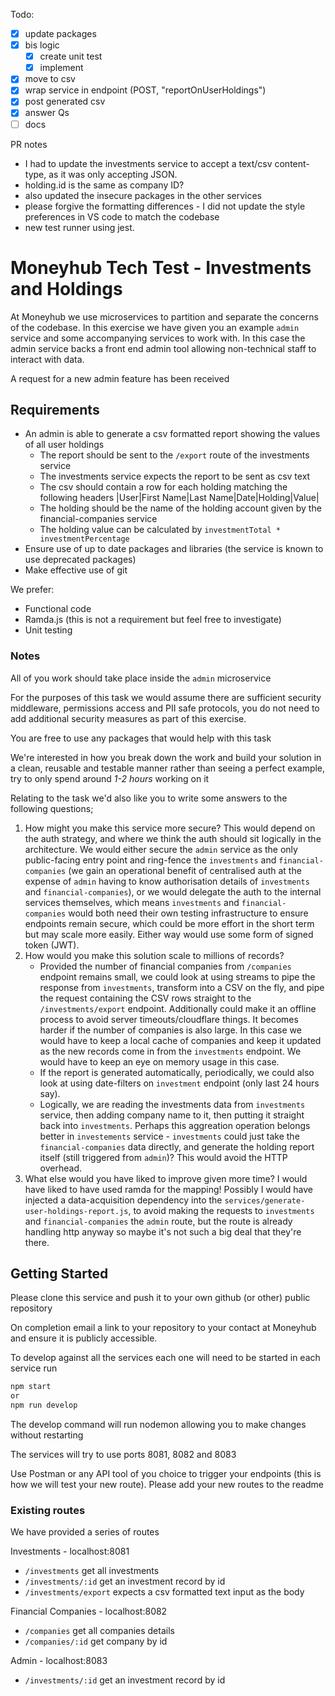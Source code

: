 Todo:

- [x] update packages
- [x] bis logic
  - [x] create unit test
  - [x] implement
- [x] move to csv
- [x] wrap service in endpoint (POST, "reportOnUserHoldings")
- [x] post generated csv
- [x] answer Qs
- [ ] docs

PR notes

- I had to update the investments service to accept a text/csv content-type, as it was only accepting JSON.
- holding.id is the same as company ID?
- also updated the insecure packages in the other services
- please forgive the formatting differences - I did not update the style preferences in VS code to match the codebase
- new test runner using jest.

# Moneyhub Tech Test - Investments and Holdings

At Moneyhub we use microservices to partition and separate the concerns of the codebase. In this exercise we have given you an example `admin` service and some accompanying services to work with. In this case the admin service backs a front end admin tool allowing non-technical staff to interact with data.

A request for a new admin feature has been received

## Requirements

- An admin is able to generate a csv formatted report showing the values of all user holdings
  - The report should be sent to the `/export` route of the investments service
  - The investments service expects the report to be sent as csv text
  - The csv should contain a row for each holding matching the following headers
    |User|First Name|Last Name|Date|Holding|Value|
  - The holding should be the name of the holding account given by the financial-companies service
  - The holding value can be calculated by `investmentTotal * investmentPercentage`
- Ensure use of up to date packages and libraries (the service is known to use deprecated packages)
- Make effective use of git

We prefer:

- Functional code
- Ramda.js (this is not a requirement but feel free to investigate)
- Unit testing

### Notes

All of you work should take place inside the `admin` microservice

For the purposes of this task we would assume there are sufficient security middleware, permissions access and PII safe protocols, you do not need to add additional security measures as part of this exercise.

You are free to use any packages that would help with this task

We're interested in how you break down the work and build your solution in a clean, reusable and testable manner rather than seeing a perfect example, try to only spend around _1-2 hours_ working on it

Relating to the task we'd also like you to write some answers to the following questions;

1. How might you make this service more secure?
   This would depend on the auth strategy, and where we think the auth should sit logically in the architecture. We would either secure the `admin` service as the only public-facing entry point and ring-fence the `investments` and `financial-companies` (we gain an operational benefit of centralised auth at the expense of `admin` having to know authorisation details of `investments` and `financial-companies`), or we would delegate the auth to the internal services themselves, which means `investments` and `financial-companies` would both need their own testing infrastructure to ensure endpoints remain secure, which could be more effort in the short term but may scale more easily. Either way would use some form of signed token (JWT).
2. How would you make this solution scale to millions of records?
   - Provided the number of financial companies from `/companies` endpoint remains small, we could look at using streams to pipe the response from `investments`, transform into a CSV on the fly, and pipe the request containing the CSV rows straight to the `/investments/export` endpoint. Additionally could make it an offline process to avoid server timeouts/cloudflare things. It becomes harder if the number of companies is also large. In this case we would have to keep a local cache of companies and keep it updated as the new records come in from the `investments` endpoint. We would have to keep an eye on memory usage in this case.
   - If the report is generated automatically, periodically, we could also look at using date-filters on `investment` endpoint (only last 24 hours say).
   - Logically, we are reading the investments data from `investments` service, then adding company name to it, then putting it straight back into `investments`. Perhaps this aggreation operation belongs better in `investements` service - `investments` could just take the `financial-companies` data directly, and generate the holding report itself (still triggered from `admin`)? This would avoid the HTTP overhead.
3. What else would you have liked to improve given more time?
   I would have liked to have used ramda for the mapping! Possibly I would have injected a data-acquisition dependency into the `services/generate-user-holdings-report.js`, to avoid making the requests to `investments` and `financial-companies` the `admin` route, but the route is already handling http anyway so maybe it's not such a big deal that they're there.

## Getting Started

Please clone this service and push it to your own github (or other) public repository

On completion email a link to your repository to your contact at Moneyhub and ensure it is publicly accessible.

To develop against all the services each one will need to be started in each service run

```bash
npm start
or
npm run develop
```

The develop command will run nodemon allowing you to make changes without restarting

The services will try to use ports 8081, 8082 and 8083

Use Postman or any API tool of you choice to trigger your endpoints (this is how we will test your new route). Please add your new routes to the readme

### Existing routes

We have provided a series of routes

Investments - localhost:8081

- `/investments` get all investments
- `/investments/:id` get an investment record by id
- `/investments/export` expects a csv formatted text input as the body

Financial Companies - localhost:8082

- `/companies` get all companies details
- `/companies/:id` get company by id

Admin - localhost:8083

- `/investments/:id` get an investment record by id
